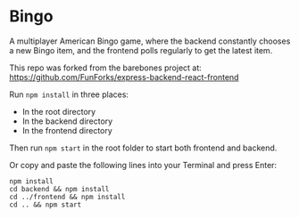 # Bingo

A multiplayer American Bingo game, where the backend constantly chooses a new Bingo item, and the frontend polls regularly to get the latest item.

This repo was forked from the barebones project at:
https://github.com/FunForks/express-backend-react-frontend

Run `npm install` in three places:
* In the root directory
* In the backend directory
* In the frontend directory

Then run `npm start` in the root folder to start both frontend and backend.

Or copy and paste the following lines into your Terminal and press Enter:

```
npm install
cd backend && npm install
cd ../frontend && npm install
cd .. && npm start
```

